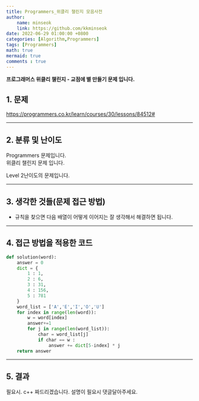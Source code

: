 ```yaml
---
title: Programmers_위클리 챌린지 모음사전
author: 
    name: minseok
    link: https://github.com/kkminseok
date: 2022-06-29 01:00:00 +0800
categories: [Algorithm,Programmers]
tags: [Programmers]
math: true
mermaid: true
comments : true
---
```




**프로그래머스 위클리 챌린지 - 교점에 별 만들기 문제 입니다.**

## 1. 문제
<https://programmers.co.kr/learn/courses/30/lessons/84512#>

-----  

## 2. 분류 및 난이도

Programmers 문제입니다.  
위클리 챌린지 문제 입니다.

Level 2난이도의 문제입니다. 


-----  

## 3. 생각한 것들(문제 접근 방법)

- 규칙을 찾으면 다음 배열이 어떻게 이어지는 잘 생각해서 해결하면 됩니다.


-----  

## 4. 접근 방법을 적용한 코드

```python
def solution(word):
    answer = 0
    dict = {
        1 : 1,
        2 : 6,
        3 : 31,
        4 : 156,
        5 : 781
    }
    word_list = ['A','E','I','O','U']
    for index in range(len(word)):
        w = word[index]
        answer+=1
        for j in range(len(word_list)):
            char = word_list[j]
            if char == w :
                answer += dict[5-index] * j
    return answer
```


-----



## 5. 결과

필요시. c++ 짜드리겠습니다. 설명이 필요시 댓글달아주세요.

